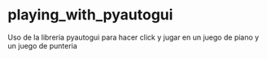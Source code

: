 # playing_with_pyautogui
Uso de la libreria pyautogui para hacer click y jugar en un juego de piano y un juego de punteria

